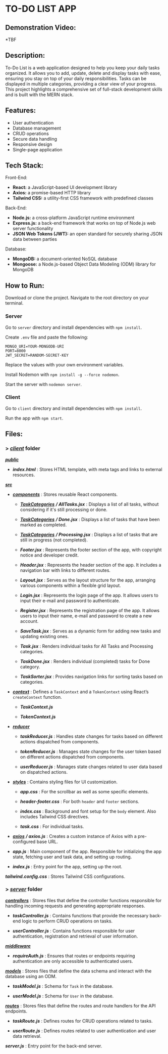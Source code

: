 # TO-DO LIST APP


## Demonstration Video:
*TBF


## Description:
To-Do List is a web application designed to help you keep your daily tasks organized. It allows you to add, update, delete and display tasks with ease, ensuring you stay on top of your daily responsibilities. Tasks can be displayed in multiple categories, providing a clear view of your progress. This project highlights a comprehensive set of full-stack development skills and is built with the MERN stack.


## Features:
- User authentication
- Database management
- CRUD operations
- Secure data handling
- Responsive design
- Single-page application


## Tech Stack:
Front-End:
- **React:** a JavaScript-based UI development library
- **Axios:** a promise-based HTTP library
- **Tailwind CSS:** a utility-first CSS framework with predefined classes

Back-End:
- **Node.js:** a cross-platform JavaScript runtime environment
- **Express.js:** a back-end framework that works on top of Node.js web server functionality
- **JSON Web Tokens (JWT):** an open standard for securely sharing JSON data between parties

Database:
- **MongoDB:** a document-oriented NoSQL database
- **Mongoose:** a Node.js-based Object Data Modeling (ODM) library for MongoDB


## How to Run:
Download or clone the project. Navigate to the root directory on your terminal.

### Server
Go to `server` directory and install dependencies with `npm install`.

Create `.env` file and paste the following:
```
MONGO_URI=YOUR-MONGODB-URI
PORT=8000
JWT_SECRET=RANDOM-SECRET-KEY
```

Replace the values with your own environment variables.

Install Nodemon with `npm install -g --force nodemon`.

Start the server with `nodemon server`.

### Client
Go to `client` directory and install dependencies with `npm install`.

Run the app with `npm start`.


## Files:
### > <ins>*client*</ins> folder

<ins>***public***</ins>

- ***index.html*** : Stores HTML template, with meta tags and links to external resources.


<ins>***src***</ins>

- <ins>***components***</ins> : Stores reusable React components.

   - <ins>***TaskCategories***</ins> ***/ AllTasks.jsx*** : Displays a list of all tasks, without considering if it's still processing or done.

   - <ins>***TaskCategories***</ins> ***/ Done.jsx*** : Displays a list of tasks that have been marked as completed.

   - <ins>***TaskCategories***</ins> ***/ Processing.jsx*** : Displays a list of tasks that are still in progress (not completed).

   - ***Footer.jsx*** :  Represents the footer section of the app, with copyright notice and developer credit.

   - ***Header.jsx*** : Represents the header section of the app. It includes a navigation bar with links to different routes.

   - ***Layout.jsx*** : Serves as the layout structure for the app, arranging various components within a flexible grid layout.

   - ***Login.jsx*** : Represents the login page of the app. It allows users to input their e-mail and password to authenticate.

   - ***Register.jsx*** : Represents the registration page of the app. It allows users to input their name, e-mail and password to create a new account.

   - ***SaveTask.jsx*** : Serves as a dynamic form for adding new tasks and updating existing ones.

   - ***Task.jsx*** : Renders individual tasks for All Tasks and Processing categories.

   - ***TaskDone.jsx*** : Renders individual (completed) tasks for Done category.

   - ***TaskSorter.jsx*** : Provides navigation links for sorting tasks based on categories.


- <ins>***context***</ins> : Defines a `TaskContext` and a `TokenContext` using React’s `createContext` function.

   - ***TaskContext.js***

   - ***TokenContext.js***


- <ins>***reducer***</ins>

   - ***taskReducer.js*** : Handles state changes for tasks based on different actions dispatched from components.

   - ***tokenReducer.js*** : Manages state changes for the user token based on different actions dispatched from components.

   - ***userReducer.js*** : Manages state changes related to user data based on dispatched actions.


- <ins>***styles***</ins> : Contains styling files for UI customization.

   - ***app.css*** : For the scrollbar as well as some specific elements.

   - ***header-footer.css*** : For both `header` and `footer` sections.

   - ***index.css*** : Background and font setup for the `body` element. Also includes Tailwind CSS directives.

   - ***task.css*** : For individual tasks.


- <ins>***axios***</ins> ***/ axios.js*** : Creates a custom instance of Axios with a pre-configured base URL.

- ***app.js*** : Main component of the app. Responsible for initializing the app state, fetching user and task data, and setting up routing.

- ***index.js*** : Entry point for the app, setting up the root.


***tailwind.config.css*** : Stores Tailwind CSS configurations.



### > <ins>*server*</ins> folder

<ins>***controllers***</ins> : Stores files that define the controller functions responsible for handling incoming requests and generating appropriate responses.

- ***taskController.js*** : Contains functions that provide the necessary back-end logic to perform CRUD operations on tasks.

- ***userController.js*** : Contains functions responsible for user authentication, registration and retrieval of user information.


<ins>***middleware***</ins>

- ***requireAuth.js*** : Ensures that routes or endpoints requiring authentication are only accessible to authenticated users.


<ins>***models***</ins>  : Stores files that define the data schema and interact with the database using an ODM.

- ***taskModel.js***  : Schema for `Task` in the database.

- ***userModel.js***  : Schema for `User` in the database.


<ins>***routes***</ins> : Stores files that define the routes and route handlers for the API endpoints.

- ***taskRoute.js*** : Defines routes for CRUD operations related to tasks.

- ***userRoute.js*** : Defines routes related to user authentication and user data retrieval.


***server.js*** : Entry point for the back-end server.
